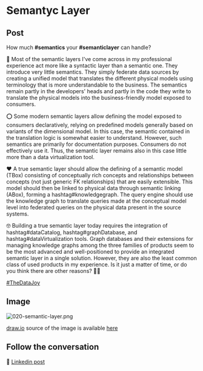 # Semantyc Layer

## Post

How much **#semantics** your **#semanticlayer** can handle?

🔴 Most of the semantic layers I've come across in my professional experience act more like a syntactic layer than a semantic one. They introduce very little semantics. They simply federate data sources by creating a unified model that translates the different physical models using terminology that is more understandable to the business. The semantics remain partly in the developers' heads and partly in the code they write to translate the physical models into the business-friendly model exposed to consumers.

⭕ Some modern semantic layers allow defining the model exposed to consumers declaratively, relying on predefined models generally based on variants of the dimensional model. In this case, the semantic contained in the translation logic is somewhat easier to understand. However, such semantics are primarily for documentation purposes. Consumers do not effectively use it. Thus, the semantic layer remains also in this case little more than a data virtualization tool.

❤️ A true semantic layer should allow the defining of a semantic model (TBox) consisting of conceptually rich concepts and relationships between concepts (not just generic FK relationships) that are easily extensible. This model should then be linked to physical data through semantic linking (ABox), forming a hashtag#knowledgegraph. The query engine should use the knowledge graph to translate queries made at the conceptual model level into federated queries on the physical data present in the source systems.

🤓 Building a true semantic layer today requires the integration of hashtag#dataCatalog, hashtag#graphDatabase, and hashtag#dataVirtualization tools. Graph databases and their extensions for managing knowledge graphs among the three families of products seem to be the most advanced and well-positioned to provide an integrated semantic layer in a single solution. However, they are also the least common class of used products in my experience. Is it just a matter of time, or do you think there are other reasons? 🤷‍♂️


[#TheDataJoy](https://www.linkedin.com/feed/hashtag/?keywords=thedatajoy) 

## Image

![020-semantic-layer.png](../images/020-semantic-layer.png)

[draw.io](https://app.diagrams.net/) source of the image is available [here](/images/2024/2024.drawio) 

## Follow the conversation

🔵 [Linkedin post](https://www.linkedin.com/posts/andreagioia_semantics-semanticlayer-knowledgegraph-activity-7161759271976747008-CtQw?utm_source=share&utm_medium=member_desktop)



